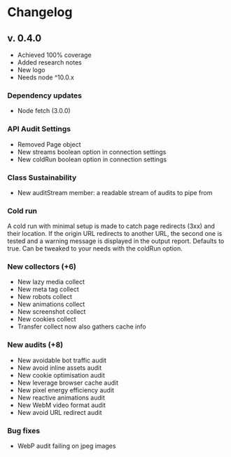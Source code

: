 # Changelog

## v. 0.4.0

- Achieved 100% coverage
- Added research notes
- New logo
- Needs node ^10.0.x

### Dependency updates

- Node fetch (3.0.0)

### API Audit Settings

- Removed Page object
- New streams boolean option in connection settings
- New coldRun boolean option in connection settings

### Class Sustainability

- New auditStream member: a readable stream of audits to pipe from

### Cold run

A cold run with minimal setup is made to catch page redirects (3xx) and their location.
If the origin URL redirects to another URL, the second one is tested and a warning message is displayed in the output report. Defaults to true. Can be tweaked to your needs with the coldRun option.

### New collectors (+6)

- New lazy media collect
- New meta tag collect
- New robots collect
- New animations collect
- New screenshot collect
- New cookies collect
- Transfer collect now also gathers cache info

### New audits (+8)

- New avoidable bot traffic audit
- New avoid inline assets audit
- New cookie optimisation audit
- New leverage browser cache audit
- New pixel energy efficiency audit
- New reactive animations audit
- New WebM video format audit
- New avoid URL redirect audit

### Bug fixes

- WebP audit failing on jpeg images

